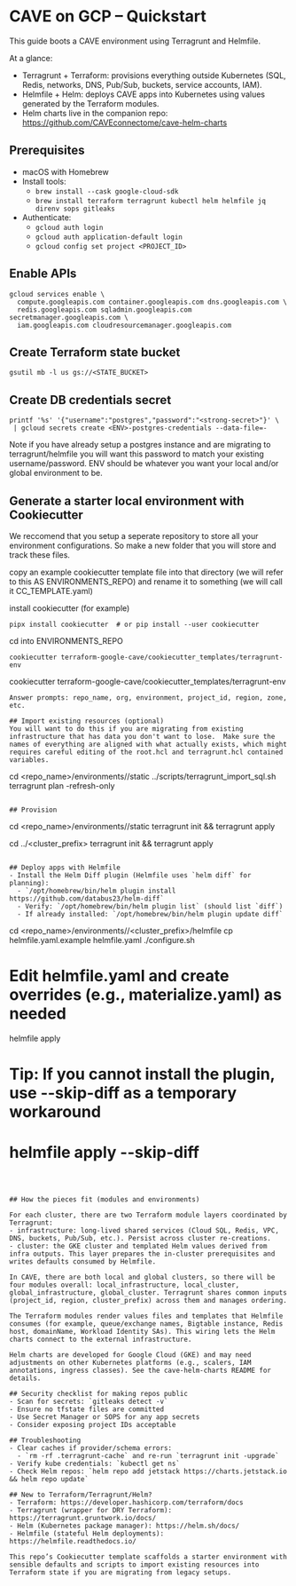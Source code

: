 # CAVE on GCP – Quickstart

This guide boots a CAVE environment using Terragrunt and Helmfile.

At a glance:
- Terragrunt + Terraform: provisions everything outside Kubernetes (SQL, Redis, networks, DNS, Pub/Sub, buckets, service accounts, IAM).
- Helmfile + Helm: deploys CAVE apps into Kubernetes using values generated by the Terraform modules.
- Helm charts live in the companion repo: https://github.com/CAVEconnectome/cave-helm-charts

## Prerequisites
- macOS with Homebrew
- Install tools:
  - `brew install --cask google-cloud-sdk`
  - `brew install terraform terragrunt kubectl helm helmfile jq direnv sops gitleaks`
- Authenticate:
  - `gcloud auth login`
  - `gcloud auth application-default login`
  - `gcloud config set project <PROJECT_ID>`

## Enable APIs
```
gcloud services enable \
  compute.googleapis.com container.googleapis.com dns.googleapis.com \
  redis.googleapis.com sqladmin.googleapis.com secretmanager.googleapis.com \
  iam.googleapis.com cloudresourcemanager.googleapis.com
```

## Create Terraform state bucket
```
gsutil mb -l us gs://<STATE_BUCKET>
```

## Create DB credentials secret
```
printf '%s' '{"username":"postgres","password":"<strong-secret>"}' \
 | gcloud secrets create <ENV>-postgres-credentials --data-file=-
```
Note if you have already setup a postgres instance and are migrating to terragrunt/helmfile you will want this password to match your existing username/password. ENV should be whatever you want your local and/or global environment to be. 


## Generate a starter local environment with Cookiecutter

We reccomend that you setup a seperate repository to store all your environment configurations. So make a new folder that you will store and track these files. 

copy an example cookiecutter template file into that directory (we will refer to this AS ENVIRONMENTS_REPO) and rename it to something (we will call it CC_TEMPLATE.yaml)

install cookiecutter (for example)
```
pipx install cookiecutter  # or pip install --user cookiecutter
```


cd into ENVIRONMENTS_REPO

```
cookiecutter terraform-google-cave/cookiecutter_templates/terragrunt-env

```
cookiecutter terraform-google-cave/cookiecutter_templates/terragrunt-env
```
Answer prompts: repo_name, org, environment, project_id, region, zone, etc.

## Import existing resources (optional)
You will want to do this if you are migrating from existing infrastructure that has data you don't want to lose.  Make sure the names of everything are aligned with what actually exists, which might requires careful editing of the root.hcl and terragrunt.hcl contained variables. 
```
cd <repo_name>/environments/<org>/static
../scripts/terragrunt_import_sql.sh
terragrunt plan -refresh-only
```

## Provision
```
cd <repo_name>/environments/<org>/static
terragrunt init && terragrunt apply

cd ../<cluster_prefix>
terragrunt init && terragrunt apply
```

## Deploy apps with Helmfile
- Install the Helm Diff plugin (Helmfile uses `helm diff` for planning):
  - `/opt/homebrew/bin/helm plugin install https://github.com/databus23/helm-diff`
  - Verify: `/opt/homebrew/bin/helm plugin list` (should list `diff`)
  - If already installed: `/opt/homebrew/bin/helm plugin update diff`

```
cd <repo_name>/environments/<org>/<cluster_prefix>/helmfile
cp helmfile.yaml.example helmfile.yaml
./configure.sh
# Edit helmfile.yaml and create overrides (e.g., materialize.yaml) as needed
helmfile apply
# Tip: If you cannot install the plugin, use --skip-diff as a temporary workaround
# helmfile apply --skip-diff
```



## How the pieces fit (modules and environments)

For each cluster, there are two Terraform module layers coordinated by Terragrunt:
- infrastructure: long-lived shared services (Cloud SQL, Redis, VPC, DNS, buckets, Pub/Sub, etc.). Persist across cluster re-creations.
- cluster: the GKE cluster and templated Helm values derived from infra outputs. This layer prepares the in-cluster prerequisites and writes defaults consumed by Helmfile.

In CAVE, there are both local and global clusters, so there will be four modules overall: local_infrastructure, local_cluster, global_infrastructure, global_cluster. Terragrunt shares common inputs (project_id, region, cluster_prefix) across them and manages ordering.

The Terraform modules render values files and templates that Helmfile consumes (for example, queue/exchange names, Bigtable instance, Redis host, domainName, Workload Identity SAs). This wiring lets the Helm charts connect to the external infrastructure.

Helm charts are developed for Google Cloud (GKE) and may need adjustments on other Kubernetes platforms (e.g., scalers, IAM annotations, ingress classes). See the cave-helm-charts README for details.

## Security checklist for making repos public
- Scan for secrets: `gitleaks detect -v`
- Ensure no tfstate files are committed
- Use Secret Manager or SOPS for any app secrets
- Consider exposing project IDs acceptable

## Troubleshooting
- Clear caches if provider/schema errors:
  - `rm -rf .terragrunt-cache` and re-run `terragrunt init -upgrade`
- Verify kube credentials: `kubectl get ns`
- Check Helm repos: `helm repo add jetstack https://charts.jetstack.io && helm repo update`

## New to Terraform/Terragrunt/Helm?
- Terraform: https://developer.hashicorp.com/terraform/docs
- Terragrunt (wrapper for DRY Terraform): https://terragrunt.gruntwork.io/docs/
- Helm (Kubernetes package manager): https://helm.sh/docs/
- Helmfile (stateful Helm deployments): https://helmfile.readthedocs.io/

This repo’s Cookiecutter template scaffolds a starter environment with sensible defaults and scripts to import existing resources into Terraform state if you are migrating from legacy setups.
